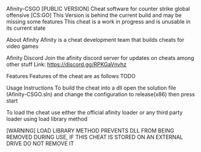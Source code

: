 Afinity-CSGO [PUBLIC VERSION]
Cheat software for counter strike global offensive [CS:GO]
This Version is behind the current build and may be missing some features
This cheat is a work in progress and is unusable in its current state

About Afinity
Afinity is a cheat development team that builds cheats for video games

Afinity Discord
Join the afinity discord server for updates on cheats among other stuff
Link: https://discord.gg/RPKGaVnvhz

Features
Features of the cheat are as follows
TODO

Usage Instructions
To build the cheat into a dll open the solution file (Afinity-CSGO.sln)
and change the configuration to release(x86) then press start

To load the cheat use either the official afinity loader or any
third party loader using load library method

[WARNING] LOAD LIBRARY METHOD PREVENTS DLL FROM BEING REMOVED DURING USE,
IF THIS CHEAT IS STORED ON AN EXTERNAL DRIVE DO NOT REMOVE IT

